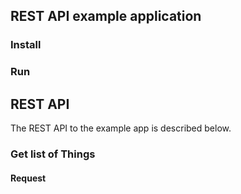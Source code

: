 ## REST API example application

### Install

### Run

## REST API

The REST API to the example app is described below.

### Get list of Things

#### Request
